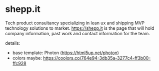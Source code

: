# shepp.it
Tech product consultancy specializing in lean ux and shipping MVP technology solutions to market. https://shepp.it is the page that will hold company information, past work and contact information for the team.

details:
- base template: Photon (https://html5up.net/photon)
- colors maybe: https://coolors.co/764e94-3db35a-3277c4-ff3b00-ffc928
